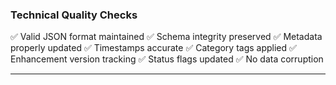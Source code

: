 ### Technical Quality Checks

✅ Valid JSON format maintained
✅ Schema integrity preserved
✅ Metadata properly updated
✅ Timestamps accurate
✅ Category tags applied
✅ Enhancement version tracking
✅ Status flags updated
✅ No data corruption

---
